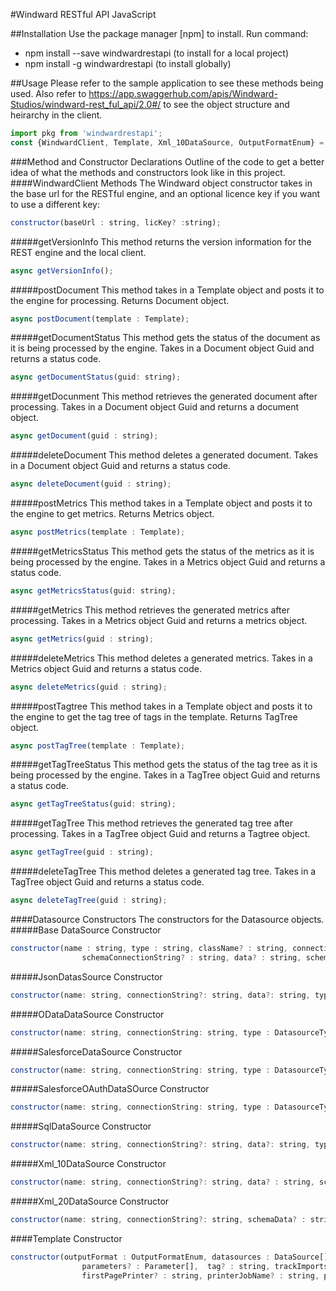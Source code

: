 #Windward RESTful API JavaScript

##Installation
Use the package manager [npm] to install. Run command: 

- npm install --save windwardrestapi (to install for a local project)
- npm install -g windwardrestapi (to install globally)

##Usage
Please refer to the sample application to see these methods being used.
Also refer to https://app.swaggerhub.com/apis/Windward-Studios/windward-rest_ful_api/2.0#/ to see the object structure and heirarchy in the client.
```javascript
import pkg from 'windwardrestapi';
const {WindwardClient, Template, Xml_10DataSource, OutputFormatEnum} = pkg;
```
###Method and Constructor Declarations
Outline of the code to get a better idea of what the methods and constructors look like in this project.
####WindwardClient Methods
The Windward object constructor takes in the base url for the RESTful engine, and an optional licence key if you want to use a different key:
```javascript
constructor(baseUrl : string, licKey? :string);
```

#####getVersionInfo
This method returns the version information for the REST engine and the local client.
```javascript
async getVersionInfo();
```
#####postDocument
This method takes in a Template object and posts it to the engine for processing. Returns Document object.
```javascript
async postDocument(template : Template);
```
#####getDocumentStatus
This method gets the status of the document as it is being processed by the engine. Takes in a Document object Guid and returns a status code.
```javascript
async getDocumentStatus(guid: string);
```
#####getDocunment
This method retrieves the generated document after processing. Takes in a Document object Guid and returns a document object.
```javascript
async getDocument(guid : string);
```
#####deleteDocument
This method deletes a generated document. Takes in a Document object Guid and returns a status code.
```javascript
async deleteDocument(guid : string);
```
#####postMetrics
This method takes in a Template object and posts it to the engine to get metrics. Returns Metrics object.
```javascript
async postMetrics(template : Template);
```
#####getMetricsStatus
This method gets the status of the metrics as it is being processed by the engine. Takes in a Metrics object Guid and returns a status code.
```javascript
async getMetricsStatus(guid: string);
```
#####getMetrics
This method retrieves the generated metrics after processing. Takes in a Metrics object Guid and returns a metrics object.
```javascript
async getMetrics(guid : string);
```
#####deleteMetrics
This method deletes a generated metrics. Takes in a Metrics object Guid and returns a status code.
```javascript
async deleteMetrics(guid : string);
```
#####postTagtree
This method takes in a Template object and posts it to the engine to get the tag tree of tags in the template. Returns TagTree object.
```javascript
async postTagTree(template : Template);
```
#####getTagTreeStatus
This method gets the status of the tag tree as it is being processed by the engine. Takes in a TagTree object Guid and returns a status code.
```javascript
async getTagTreeStatus(guid: string);
```
#####getTagTree
This method retrieves the generated tag tree after processing. Takes in a TagTree object Guid and returns a Tagtree object.
```javascript
async getTagTree(guid : string);
```
#####deleteTagTree
This method deletes a generated tag tree. Takes in a TagTree object Guid and returns a status code.
```javascript
async deleteTagTree(guid : string);
```


####Datasource Constructors
The constructors for the Datasource objects.
#####Base DataSource Constructor
```javascript
constructor(name : string, type : string, className? : string, connectionString? : string,
                schemaConnectionString? : string, data? : string, schemaData? : string, datasets? : DataSet[])
```
#####JsonDatasSource Constructor
```javascript
constructor(name: string, connectionString?: string, data?: string, type : DatasourceTypeEnum = DatasourceTypeEnum.JSON)
```
#####ODataDataSource Constructor
```javascript
constructor(name: string, connectionString: string, type : DatasourceTypeEnum = DatasourceTypeEnum.ODATA)
```
#####SalesforceDataSource Constructor
```javascript
constructor(name: string, connectionString: string, type : DatasourceTypeEnum = DatasourceTypeEnum.SALESFORCE)
```
#####SalesforceOAuthDataSOurce Constructor
```javascript
constructor(name: string, connectionString: string, type : DatasourceTypeEnum = DatasourceTypeEnum.SALESFORCEOAUTH)
```
#####SqlDataSource Constructor
```javascript
constructor(name: string, connectionString?: string, data?: string, type : DatasourceTypeEnum = DatasourceTypeEnum.SQL)
```
#####Xml_10DataSource Constructor
```javascript
constructor(name: string, connectionString?: string, data? : string, schemaConnectionString?: string, type : DatasourceTypeEnum = DatasourceTypeEnum.XML)
```
#####Xml_20DataSource Constructor
```javascript
constructor(name: string, connectionString?: string, schemaData? : string, schemaConnectionString?: string, type : DatasourceTypeEnum = DatasourceTypeEnum.XML2)
```

####Template Constructor
```javascript
constructor(outputFormat : OutputFormatEnum, datasources : DataSource[], callback? : string, data? : string, connectionString? : string, format? : string, properties? : Property[],
                parameters? : Parameter[],  tag? : string, trackImports? : boolean, trackErrors? : number, mainPrinter? : string,
                firstPagePrinter? : string, printerJobName? : string, printCopies? : number, printDuplex? : string)
```

